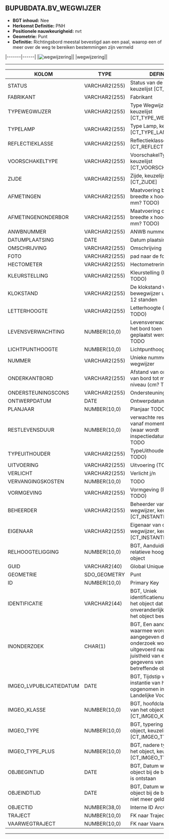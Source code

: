 ﻿## BUPUBDATA.BV_WEGWIJZER


* __BGT inhoud:__ Nee
* __Herkomst Definitie:__ PNH
* __Positionele nauwkeurigheid:__ nvt
* __Geometrie:__ Punt
* __Definitie:__ Richtingsbord meestal bevestigd aan een paal, waarop een of meer over de weg te bereiken bestemmingen zijn vermeld

|-------|------|
|![wegwijzering](wegwijzering.png)||
|wegwijzering||

***

|KOLOM                           	|TYPE          	|DEFINITIE|
|------                          	|----          	|-----    |
|STATUS                          	|VARCHAR2(255) 	|Status van de gegevens, keuzelijst [CT_STATUS]|
|FABRIKANT							|VARCHAR2(255) 	|Fabrikant|
|TYPEWEGWIJZER						|VARCHAR2(255) 	|Type Wegwijzer, keuzelijst [CT_TYPE_WEGWIJZER]|
|TYPELAMP                        	|VARCHAR2(255) 	|Type Lamp, keuzelijst [CT_TYPE_LAMP]|
|REFLECTIEKLASSE                 	|VARCHAR2(255) 	|Reflectieklasse, keuzelijst [CT_REFLECTIEKLASSE]|
|VOORSCHAKELTYPE                 	|VARCHAR2(255) 	|VoorschakelType, keuzelijst [CT_VOORSCHAKELTYPE]|
|ZIJDE                           	|VARCHAR2(255) 	|Zijde, keuzelijst [CT_ZIJDE]|
|AFMETINGEN                      	|VARCHAR2(255) 	|Maatvoering bord: breedte x hoogte (mm x mm? TODO)|
|AFMETINGENONDERBOR              	|VARCHAR2(255) 	|Maatvoering onderbord: breedte x hoogte (mm x mm? TODO)|
|ANWBNUMMER                      	|VARCHAR2(255) 	|ANWB nummer|
|DATUMPLAATSING                  	|DATE          	|Datum plaatsing|
|OMSCHRIJVING                    	|VARCHAR2(255) 	|Omschrijving|
|FOTO                            	|VARCHAR2(255) 	|pad naar de foto TODO|
|HECTOMETER                      	|VARCHAR2(255) 	|Hectometrering|
|KLEURSTELLING                   	|VARCHAR2(255) 	|Kleurstelling (Richtlijn? TODO)|
|KLOKSTAND                       	|VARCHAR2(255) 	|De klokstand van de bewegwijzer uitgedrukt in 12 standen|
|LETTERHOOGTE                    	|VARCHAR2(255) 	|Letterhoogte (Richtlijn? TODO)|
|LEVENSVERWACHTING               	|NUMBER(10,0)  	|Levensverwachting van het bord toen het geplaatst werd(jaren) TODO|
|LICHTPUNTHOOGTE                 	|NUMBER(10,0)  	|Lichtpunthoogte|
|NUMMER                          	|VARCHAR2(255) 	|Unieke nummer van wegwijzer|
|ONDERKANTBORD                   	|VARCHAR2(255) 	|Afstand van onderkant van bord tot maaiveld niveau (cm? TODO)|
|ONDERSTEUNINGSCONS              	|VARCHAR2(255) 	|Ondersteuningscontructie|
|ONTWERPDATUM                    	|DATE          	|Ontwerpdatum|
|PLANJAAR                        	|NUMBER(10,0)  	|Planjaar TODO|
|RESTLEVENSDUUR                  	|NUMBER(10,0)  	|verwachte restlevensduur vanaf moment inspect (waar wordt inspectiedatum ingevuld?) TODO|
|TYPEUITHOUDER                   	|VARCHAR2(255) 	|TypeUithouder (geen FK? TODO)|
|UITVOERING                      	|VARCHAR2(255) 	|Uitvoering (TODO)|
|VERLICHT                        	|VARCHAR2(255) 	|Verlicht j/n|
|VERVANGINGSKOSTEN               	|NUMBER(10,0)  	|TODO|
|VORMGEVING                      	|VARCHAR2(255) 	|Vormgeving (Richtlijn? TODO)|
|BEHEERDER                       	|VARCHAR2(255) 	|Beheerder van de wegwijzer, keuzelijst [CT_INSTANTIE]|
|EIGENAAR                        	|VARCHAR2(255) 	|Eigenaar van de wegwijzer, keuzelijst [CT_INSTANTIE]|
|RELHOOGTELIGGING                	|NUMBER(10,0)  	|BGT, Aanduiding voor de relatieve hoogte van het object|
|GUID                            	|VARCHAR2(40)  	|Global Unique Identifier|
|GEOMETRIE                       	|SDO_GEOMETRY  	|Punt|
|ID                              	|NUMBER(10,0)  	|Primary Key|
|IDENTIFICATIE			            |VARCHAR2(44)  	|BGT, Uniek identificatienummer voor het object dat onveranderlijk is zolang het object bestaat|
|INONDERZOEK                        |CHAR(1)       	|BGT, Een aanduiding waarmee wordt aangegeven dat een onderzoek wordt uitgevoerd naar de juistheid van een of meer gegevens van het betreffende object|
|IMGEO_LVPUBLICATIEDATUM            |DATE          	|BGT, Tijdstip waarop deze instantie van het object is opgenomen in de Landelijke Voorziening|
|IMGEO_KLASSE                       |NUMBER(10,0)   |BGT, hoofdclassificatie van het object, keuzelijst [CT_IMGEO_KLASSE]|
|IMGEO_TYPE                         |NUMBER(10,0)   |BGT, typering van het object, keuzelijst [CT_IMGEO_TYPE] |
|IMGEO_TYPE_PLUS                    |NUMBER(10,0)   |BGT, nadere typering van het object, keuzelijst [CT_IMGEO_TYPE_PLUS]|
|OBJBEGINTIJD                    	|DATE          	|BGT, Datum waarop het object bij de bronhouder is ontstaan|
|OBJEINDTIJD                     	|DATE          	|BGT, Datum waarop het object bij de bronhouder niet meer geldig is|
|OBJECTID                        	|NUMBER(38,0)   |Interne ID ArcGIS|
|TRAJECT                         	|NUMBER(10,0)  	|FK naar Traject|
|VAARWEGTRAJECT                  	|NUMBER(10,0)  	|FK naar Vaarwegtraject|


***
